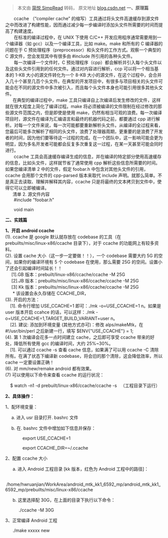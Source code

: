 > 本文由 [简悦 SimpRead](http://ksria.com/simpread/) 转码， 原文地址 [blog.csdn.net](https://blog.csdn.net/jiulousanti/article/details/23343687) **一、原理篇**

       ccache （“compiler cache” 的缩写）工具通过将头文件高速缓存到源文件之中而改进了构建性能，因而通过减少每一步编译时添加头文件所需要的时间而提高了构建速度。  
       在标准的编译过程中，在 UNIX 下使用 C/C++ 开发应用程序通常需要用到一个编译器（如 gcc）以及一个编译工具，比如 make。make 和所有的 C 编译器的问题在于 C 预处理程序（preprocessor）和头文件的工作方式。观察一个典型的 C 源文件，您会发现其中有很多由 #include 所引用的各种头文件。  
       每一次编译一个文件时，C 预处理程序（cpp）都会解析并引入每个头文件以及这些头文件引用到的任何文件。通过对内容进行解析，ccp 可以将一个相当基本的 1-KB 大小的源文件转化为一个 8-KB 大小的源文件，在这个过程中，会合并入几十个甚至几百个头文件。在典型的开发项目中，有很多与项目相关的头文件可能会在不同的源文件中多次被引入，而且每个头文件本身也可能引用很多其他头文件。  
      在典型的编译过程中，make 工具只编译自上次编译后发生修改的文件，这样就在很大程度上简化了编译过程。make 将必须被编译的文件限制在经过修改的那些源文件范围之内，但是即使是使用 make，仍然有相当可观的浪费。每一次编译项目时，源文件在编译为汇编语言和最终的机器代码之前，都要通过 cpp 进行解析。对每一个文件来说，每一次可能都要重新解析头文件。从编译的全过程来看，您最后可能多次解析了相同的头文件，浪费了处理器周期，更重要的是浪费了开发者的时间，因为他们要等待这一过程的完成。在一个团队中，这一影响可能会更为明显，因为多名开发者可能都会反复多次重复这一过程，在某一天甚至可能会同时进行。  
       ccache 工具会高速缓存编译生成的信息，并在编译的特定部分使用高速缓存的信息，比如头文件，这样就节省了通常使用 cpp 解析这些信息所需要的时间。如果您编译清单 2 中的文件，假定 foobar.h 中包含对其他头文件的引用，ccache 会用那个文件的 cpp-parsed 版本来取代 include 声明。就那么简单。不是真正去读取、理解并解释其内容，ccache 只是将最终的文本拷贝到文件中，使得它可以立即被编译。  
      清单 2. 源文件内容  
       #include "foobar.h"  

       void main

**二、实践篇**

**1、开启 android ccache**  
(1). ccache 是 google 默认就存放在 codebase 的工具（在 prebuilts/misc/linux-x86/ccache 目录下），对于 ccache 的功能网上有较多资料。  
(2). 设置 cache 大小（这一步一定要做！！），一个 codebase 需要大约 5G 的空间，如果你的编译环境有 5 个 codebase 在使用，那么需要 25G 的空间。设置小了还会引起编译时间延长！！  
     [1].GB 版本：prebuilt/linux-x86/ccache/ccache -M 25G  
     [2].JB 版本：prebuilts/misc/linux-x86/ccache/ccache -M 25G  
     [3] Kk 版本：prebuilts/misc/linux-x86/ccache/ccache -M 25G  
      * 该设置会永久存储在 CCACHE_DIR，  
(3). 开启的方法：  
    [1]. 命令行增加 USE_CCACHE=1 即可：./mk -o=USE_CCACHE=1 n。如果是 user 版本开启 ccahce 的话，可以这样：./mk -o=USE_CCACHE=1,TARGET_BUILD_VARIANT=user n。  
    [2]. 建议: 添加到环境变量 (其他方式亦可)：修改 alps/makeMtk，在 #!/usr/bin/perl 之后新建一行，填写 $ENV{"USE_CCACHE"} = 1;  
(4). 第 1 次编译会花多一点时间建立 cache，之后即可享受 ccache 带来的好处，降低所有使用 gcc 的编译时间，大约 25%~30%。  
    [1]. 可以通过 ccache -s 查看 cache 信息，如果满了可以用 ccache -C 清除所有。在满了状态下编译新 codebase，将会旧的那个清除，这会降低效率，所以 cache 一定要设置正确！  
(6). 对 mm/new/remake android 都有效果。  
(7) 可以使用以下命令来查看 ccache 的运行状况：  

    $ watch -n1 -d prebuilt/linux-x86/ccache/ccache -s   （工程目录下运行）

**2、具体操作：**

1、配环境变量：

     a. 进入 usr 目录打开. bashrc 文件

     b. 在. bashrc 文件中增加如下信息并保存：

              export USE_CCACHE=1

              export CCACHE_DIR=~/.ccache

2、配置 ccache 大小

      a. 进入 Android 工程目录 [kk 版本，红色为 Android 工程中的路径]：

             /home/hwruanjian/WorkArea/android_mtk_kk1_6592_mp/android_mtk_kk1_6592_mp/prebuilts/misc/linux-x86/ccache

      b. 这里选择配 30G，在上面的目录下执行以下命令：

           ./ccache -M 30G

3、正常编译 Android 工程

      ./make xxxxx new